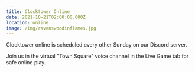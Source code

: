 ```yaml
---
title: Clocktower Online
date: 2021-10-21T02:00:00.000Z
location: online
image: /img/ravenswoodinflames.jpg
---
```

<Event :event="frontmatter">

Clocktower online is scheduled every other Sunday on our Discord server.

Join us in the virtual "Town Square" voice channel in the Live Game tab for safe online play.

</Event>